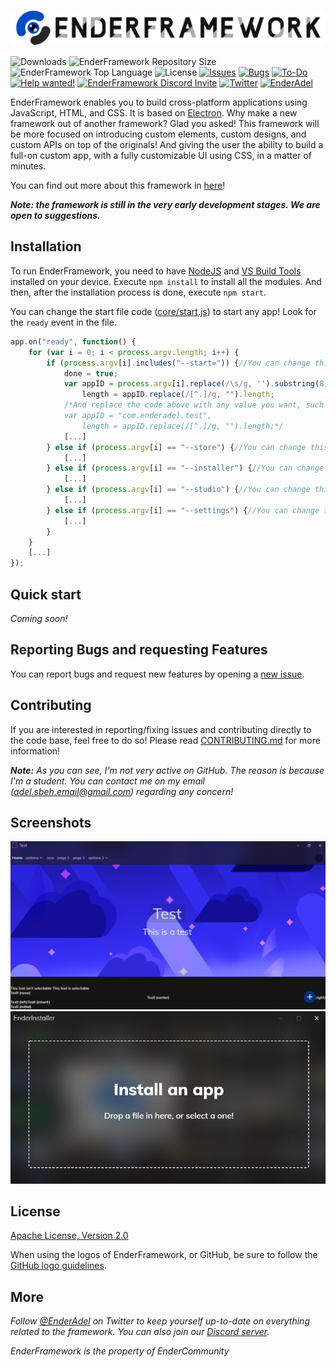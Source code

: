 ![Screenshot](repository/logo.png?raw=true "Logo")

![Downloads](https://img.shields.io/github/downloads/EnderAdel/EnderFramework/total?color=blue) ![EnderFramework Repository Size](https://img.shields.io/github/repo-size/EnderAdel/EnderFramework?label=Repository%20Size&color=blue) ![EnderFramework Top Language](https://img.shields.io/github/languages/top/EnderAdel/EnderFramework?color=blue) ![License](https://img.shields.io/github/license/EnderAdel/EnderFramework?color=blue) [![Issues](https://img.shields.io/github/issues/EnderAdel/EnderFramework?color=blue)](https://github.com/EnderAdel/EnderFramework/issues) [![Bugs](https://img.shields.io/github/issues/EnderAdel/EnderFramework/bug?label=Bugs)](https://github.com/EnderAdel/EnderFramework/issues?q=label%3A%22bug%22) [![To-Do](https://img.shields.io/github/issues/EnderAdel/EnderFramework/To-Do?label=To-Do&color=blue)](https://github.com/EnderAdel/EnderFramework/issues?q=label%3A%22To-Do%22) [![Help wanted!](https://img.shields.io/github/issues/EnderAdel/EnderFramework/help%20wanted?label=Help%20Wanted&color=red)](https://github.com/EnderAdel/EnderFramework/issues?q=label%3A%22help+wanted%22) [![EnderFramework Discord Invite](https://img.shields.io/discord/756472096099663954?color=blue&label=Discord%20Server&logo=discord&logoColor=white)](https://discord.com/invite/rWbtez6) [![Twitter](https://img.shields.io/twitter/follow/_EnderCommunity?style=social)](https://twitter.com/intent/follow?screen_name=EnderAdel) [![EnderAdel](https://img.shields.io/github/followers/adel-sbeh?label=The%20creator&style=social)](https://github.com/adel-sbeh/)


EnderFramework enables you to build cross-platform applications using JavaScript, HTML, and CSS. It is based on [Electron](https://electronjs.org). Why make a new framework out of another framework? Glad you asked! This framework will be more focused on introducing custom elements, custom designs, and custom APIs on top of the originals! And giving the user the ability to build a full-on custom app, with a fully customizable UI using CSS, in a matter of minutes.

You can find out more about this framework in [here](https://enderadel.net/EnderFramework)!

***Note: the framework is still in the very early development stages. We are open to suggestions.***

## Installation
To run EnderFramework, you need to have [NodeJS](https://nodejs.org/) and [VS Build Tools](https://go.microsoft.com/fwlink/?linkid=840931) installed on your device. Execute `npm install` to install all the modules. And then, after the installation process is done, execute `npm start`.

You can change the start file code ([core/start.js](core/start.js)) to start any app! Look for the `ready` event in the file.
```js
app.on("ready", function() {
    for (var i = 0; i < process.argv.length; i++) {
        if (process.argv[i].includes("--start=")) {//You can change this to true!
            done = true;
            var appID = process.argv[i].replace(/\s/g, '').substring(8),
                length = appID.replace(/[^.]/g, "").length;
            /*And replace the code above with any value you want, such as:
            var appID = "com.enderadel.test",
                length = appID.replace(/[^.]/g, "").length;*/
            [...]
        } else if (process.argv[i] == "--store") {//You can change this to true!
            [...]
        } else if (process.argv[i] == "--installer") {//You can change this to true!
            [...]
        } else if (process.argv[i] == "--studio") {//You can change this to true!
            [...]
        } else if (process.argv[i] == "--settings") {//You can change this to true!
            [...]
        }
    }
    [...]
});
```

## Quick start
*Coming soon!*

## Reporting Bugs and requesting Features
You can report bugs and request new features by opening a [new issue](https://github.com/EnderAdel/EnderFramework/issues/new).

## Contributing
If you are interested in reporting/fixing issues and contributing directly to the code base, feel free to do so! Please read [CONTRIBUTING.md](CONTRIBUTING.md) for more information!

***Note:*** *As you can see, I'm not very active on GitHub. The reason is because I'm a student. You can contact me on my email ([adel.sbeh.email@gmail.com](mailto:adel.sbeh.email@gmail.com)) regarding any concern!*

## Screenshots

![Screenshot](repository/screenshots/1.png?raw=true "A test app")
![Screenshot](repository/screenshots/2.png?raw=true "EnderInstaller")

## License
[Apache License, Version 2.0](LICENSE)

When using the logos of EnderFramework, or GitHub, be sure to follow the [GitHub logo guidelines](https://github.com/logos).

## More

*Follow [@EnderAdel](https://twitter.com/EnderAdel) on Twitter to keep yourself up-to-date on everything related to the framework. You can also join our [Discord server](https://discord.gg/rWbtez6).*

*EnderFramework is the property of EnderCommunity*